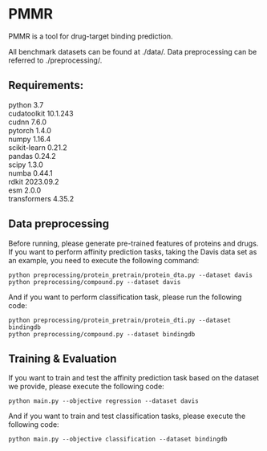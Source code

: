 # PMMR
PMMR is a tool for drug-target binding prediction.

All benchmark datasets can be found at ./data/. Data preprocessing can be referred to ./preprocessing/.

## Requirements:
python 3.7<br>
cudatoolkit 10.1.243<br>
cudnn 7.6.0<br>
pytorch 1.4.0<br>
numpy 1.16.4<br>
scikit-learn 0.21.2<br>
pandas 0.24.2<br>
scipy 1.3.0<br>
numba 0.44.1<br>
rdkit 2023.09.2<br>
esm 2.0.0<br>
transformers 4.35.2<br>

## Data preprocessing
Before running, please generate pre-trained features of proteins and drugs. If you want to perform affinity prediction tasks, taking the Davis data set as an example, you need to execute the following command:
```
python preprocessing/protein_pretrain/protein_dta.py --dataset davis
python preprocessing/compound.py --dataset davis
```
And if you want to perform classification task, please run the following code:
```
python preprocessing/protein_pretrain/protein_dti.py --dataset bindingdb
python preprocessing/compound.py --dataset bindingdb
```
## Training & Evaluation
If you want to train and test the affinity prediction task based on the dataset we provide, please execute the following code:
```
python main.py --objective regression --dataset davis 
```
And if you want to train and test classification tasks, please execute the following code:
```
python main.py --objective classification --dataset bindingdb
```
